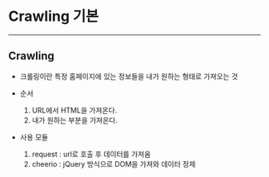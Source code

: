 # Crawling 기본
---

## Crawling
- 크롤링이란 특정 홈페이지에 있는 정보들을 내가 원하는 형태로 가져오는 것
- 순서
    1. URL에서 HTML을 가져온다.
    2. 내가 원하는 부분을 가져온다.

- 사용 모듈
    1. request : url로 호출 후 데이터를 가져옴
    2. cheerio : jQuery 방식으로 DOM을 가져와 데이터 정제